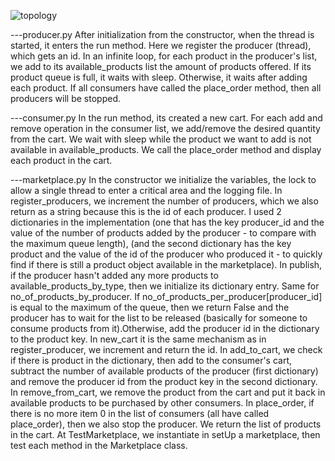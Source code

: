 ![topology](https://i.imgur.com/qy7xIaf.png)

---producer.py After initialization from the constructor, when the thread is started, it enters the run method. Here we register the producer (thread), which gets an id. In an infinite loop, for each product in the producer's list, we add to its available_products list the amount of products offered. If its product queue is full, it waits with sleep. Otherwise, it waits after adding each product. If all consumers have called the place_order method, then all producers will be stopped.

---consumer.py In the run method, its created a new cart. For each add and remove operation in the consumer list, we add/remove the desired quantity from the cart. We wait with sleep while the product we want to add is not available in available_products. We call the place_order method and display each product in the cart.

---marketplace.py In the constructor we initialize the variables, the lock to allow a single thread to enter a critical area and the logging file. In register_producers, we increment the number of producers, which we also return as a string because this is the id of each producer. I used 2 dictionaries in the implementation (one that has the key producer_id and the value of the number of products added by the producer - to compare with the maximum queue length), (and the second dictionary has the key product and the value of the id of the producer who produced it - to quickly find if there is still a product object available in the marketplace). In publish, if the producer hasn't added any more products to available_products_by_type, then we initialize its dictionary entry. Same for no_of_products_by_producer. If no_of_products_per_producer[producer_id] is equal to the maximum of the queue, then we return False and the producer has to wait for the list to be released (basically for someone to consume products from it).Otherwise, add the producer id in the dictionary to the product key. In new_cart it is the same mechanism as in register_producer, we increment and return the id. In add_to_cart, we check if there is product in the dictionary, then add to the consumer's cart, subtract the number of available products of the producer (first dictionary) and remove the producer id from the product key in the second dictionary. In remove_from_cart, we remove the product from the cart and put it back in available products to be purchased by other consumers. In place_order, if there is no more item 0 in the list of consumers (all have called place_order), then we also stop the producer. We return the list of products in the cart. At TestMarketplace, we instantiate in setUp a marketplace, then test each method in the Marketplace class.